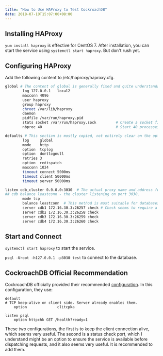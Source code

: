 ```yaml
---
title: "How to Use HAProxy to Test CockroachDB"
date: 2018-07-10T15:07:00+08:00
---
```


## Installing HAProxy

`yum install haproxy` is effective for CentOS 7. After installation, you can start the service using `systemctl start haproxy`. But don't rush yet.

## Configuring HAProxy

Add the following content to /etc/haproxy/haproxy.cfg.

```bash
global # The content of global is generally fixed and quite understandable.
        log 127.0.0.1   local2
        maxconn 4096
        user haproxy
        group haproxy
        chroot /var/lib/haproxy
        daemon
        pidfile /var/run/haproxy.pid
        stats socket /var/run/haproxy.sock         # Create a socket file for haproxy
        nbproc 40                                  # Start 40 processes to forward concurrently, higher versions can use nbthread, a threaded approach.

defaults # This section is mostly copied, not entirely clear on the options.
        log     global
        mode    http
        option  tcplog
        option  dontlognull
        retries 3
        option  redispatch
        maxconn 1024
        timeout connect 5000ms
        timeout client 50000ms
        timeout server 50000ms

listen cdb_cluster 0.0.0.0:3030  # The actual proxy name and address for receiving services.
## cdb balance leastconn - the cluster listening on port 3030.
        mode tcp
        balance leastconn  # This method is most suitable for databases; do not change.
        server cdb1 172.16.30.3:26257 check # Check seems to require a port for feedback status; without it, it might not work, but it doesn't matter.
        server cdb2 172.16.30.3:26258 check
        server cdb3 172.16.30.3:26259 check
        server cdb4 172.16.30.3:26260 check
```

## Start and Connect

`systemctl start haproxy` to start the service.

`psql -Uroot -h127.0.0.1 -p3030 test` to connect to the database.

## CockroachDB Official Recommendation

CockroachDB officially provided their recommended [configuration](https://www.cockroachlabs.com/docs/stable/deploy-cockroachdb-on-premises.html). In this configuration, they use:

```shell
default
# TCP keep-alive on client side. Server already enables them.
    option              clitcpka

listen psql
    option httpchk GET /health?ready=1
```

These two configurations, the first is to keep the client connection alive, which seems very useful. The second is a status check port, which I understand might be an option to ensure the service is available before dispatching requests, and it also seems very useful. It is recommended to add them.